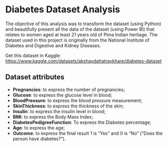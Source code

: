 # Diabetes Dataset Analysis

The objective of this analysis was to transform the dataset (using Python) and beautifully present all the data of the dataset (using Power BI) that relates to women aged at least 21 years old of Pima Indian heritage. The dataset used in this project is originally from the National Institute of Diabetes and Digestive and Kidney
Diseases.

Get this dataset in Kaggle: https://www.kaggle.com/datasets/akshaydattatraykhare/diabetes-dataset

## Dataset attributes

* **Pregnancies**: to express the number of pregnancies;<br/>
* **Glucose**: to express the glucose level in blood;<br/>
* **BloodPressure**: to express the blood pressure measurement;<br/>
* **SkinThickness**: to express the thickness of the skin;<br/>
* **Insulin**: to express the insulin level in blood;<br/>
* **BMI**: to express the Body Mass Index;<br/>
* **DiabetesPedigreeFunction**: To express the Diabetes percentage;<br/>
* **Age**: to express the age;<br/>
* **Outcome**: to express the final result 1 is “Yes” and 0 is “No” (“Does the person have diabetes?”).
